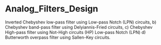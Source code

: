 # Analog_Filters_Design
Inverted Chebyshev low-pass filter using Low-pass Notch (LPN) circuits, b) Chebyshev band-pass filter using Delyiannis-Fried circuits, c) Chebyshev High-pass filter using Not-High circuits (HP) Low-pass Notch (LPN) d) Butterworth overpass filter using Sallen-Key circuits.
